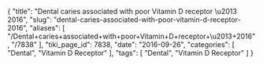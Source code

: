 {
    "title": "Dental caries associated with poor Vitamin D receptor \u2013 2016",
    "slug": "dental-caries-associated-with-poor-vitamin-d-receptor-2016",
    "aliases": [
        "/Dental+caries+associated+with+poor+Vitamin+D+receptor+\u2013+2016",
        "/7838"
    ],
    "tiki_page_id": 7838,
    "date": "2016-09-26",
    "categories": [
        "Dental",
        "Vitamin D Receptor"
    ],
    "tags": [
        "Dental",
        "Vitamin D Receptor"
    ]
}